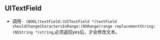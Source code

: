 ## UITextField
- 调用`- (BOOL)textField:(UITextField *)textField shouldChangeCharactersInRange:(NSRange)range replacementString:(NSString *)string`,必须返回yes后，才会修改文本。
